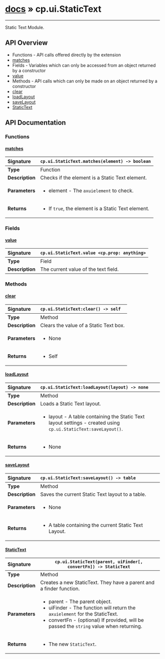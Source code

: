 # [docs](index.md) » cp.ui.StaticText
---

Static Text Module.

## API Overview
* Functions - API calls offered directly by the extension
 * [matches](#matches)
* Fields - Variables which can only be accessed from an object returned by a constructor
 * [value](#value)
* Methods - API calls which can only be made on an object returned by a constructor
 * [clear](#clear)
 * [loadLayout](#loadlayout)
 * [saveLayout](#savelayout)
 * [StaticText](#statictext)

## API Documentation

### Functions

#### [matches](#matches)
| <span style="float: left;">**Signature**</span> | <span style="float: left;">`cp.ui.StaticText.matches(element) -> boolean` </span>                                                          |
| -----------------------------------------------------|---------------------------------------------------------------------------------------------------------|
| **Type**                                             | Function |
| **Description**                                      | Checks if the element is a Static Text element. |
| **Parameters**                                       | <ul><li>element      - The <code>axuielement</code> to check.</li></ul> |
| **Returns**                                          | <ul><li>If <code>true</code>, the element is a Static Text element.</li></ul> |

### Fields

#### [value](#value)
| <span style="float: left;">**Signature**</span> | <span style="float: left;">`cp.ui.StaticText.value <cp.prop: anything>` </span>                                                          |
| -----------------------------------------------------|---------------------------------------------------------------------------------------------------------|
| **Type**                                             | Field |
| **Description**                                      | The current value of the text field. |

### Methods

#### [clear](#clear)
| <span style="float: left;">**Signature**</span> | <span style="float: left;">`cp.ui.StaticText:clear() -> self` </span>                                                          |
| -----------------------------------------------------|---------------------------------------------------------------------------------------------------------|
| **Type**                                             | Method |
| **Description**                                      | Clears the value of a Static Text box. |
| **Parameters**                                       | <ul><li>None</li></ul> |
| **Returns**                                          | <ul><li>Self</li></ul> |

#### [loadLayout](#loadlayout)
| <span style="float: left;">**Signature**</span> | <span style="float: left;">`cp.ui.StaticText:loadLayout(layout) -> none` </span>                                                          |
| -----------------------------------------------------|---------------------------------------------------------------------------------------------------------|
| **Type**                                             | Method |
| **Description**                                      | Loads a Static Text layout. |
| **Parameters**                                       | <ul><li>layout - A table containing the Static Text layout settings - created using <code>cp.ui.StaticText:saveLayout()</code>.</li></ul> |
| **Returns**                                          | <ul><li>None</li></ul> |

#### [saveLayout](#savelayout)
| <span style="float: left;">**Signature**</span> | <span style="float: left;">`cp.ui.StaticText:saveLayout() -> table` </span>                                                          |
| -----------------------------------------------------|---------------------------------------------------------------------------------------------------------|
| **Type**                                             | Method |
| **Description**                                      | Saves the current Static Text layout to a table. |
| **Parameters**                                       | <ul><li>None</li></ul> |
| **Returns**                                          | <ul><li>A table containing the current Static Text Layout.</li></ul> |

#### [StaticText](#statictext)
| <span style="float: left;">**Signature**</span> | <span style="float: left;">`cp.ui.StaticText(parent, uiFinder[, convertFn]) -> StaticText` </span>                                                          |
| -----------------------------------------------------|---------------------------------------------------------------------------------------------------------|
| **Type**                                             | Method |
| **Description**                                      | Creates a new StaticText. They have a parent and a finder function. |
| **Parameters**                                       | <ul><li>parent   - The parent object.</li><li>uiFinder - The function will return the <code>axuielement</code> for the StaticText.</li><li>convertFn    - (optional) If provided, will be passed the <code>string</code> value when returning.</li></ul> |
| **Returns**                                          | <ul><li>The new <code>StaticText</code>.</li></ul> |

